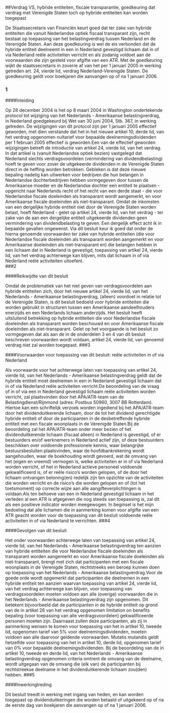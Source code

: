 <meta http-equiv='Content-Type' content='text/html; charset=utf-8' />

##Verdrag VS, hybride entiteiten, fiscale transparantie, goedkeuring dat verdrag met Verenigde Staten toch op hybride entiteiten kan worden toegepast

De Staatssecretaris van Financiën keurt goed dat ter zake van hybride entiteiten die vanuit Nederlandse optiek fiscaal transparant zijn, recht bestaat op toepassing van het belastingverdrag tussen Nederland en de Verenigde Staten. Aan deze goedkeuring is wel de eis verbonden dat de hybride entiteit deelneemt in een in Nederland gevestigd lichaam dat in of via Nederland reële activiteiten verricht en als zodanig voldoet aan de voorwaarden die zijn gesteld voor afgifte van een ATR. Met de goedkeuring wijkt de staatssecretaris in zoverre af van het per 1 januari 2005 in werking getreden art. 24, vierde lid, verdrag Nederland-Verenigde Staten. De goedkeuring geldt voor boekjaren die aanvangen op of na 1 januari 2006.  
### 1  

####Inleiding

Op 28 december 2004 is het op 8 maart 2004 in Washington ondertekende protocol tot wijziging van het Nederlands - Amerikaanse belastingverdrag, in Nederland goedgekeurd bij Wet van 30 juni 2004, Stb. 367, in werking getreden. De wijzigingen van dit protocol zijn per 1 januari 2005 effectief geworden, met dien verstande dat het in het nieuwe artikel 10, derde lid, van het verdrag opgenomen nultarief voor bepaalde deelnemingsdividenden per 1 februari 2005 effectief is geworden.Een van de effectief geworden wijzigingen betreft de introductie van artikel 24, vierde lid, van het verdrag. In dat artikel is (vanuit Nederlandse optiek bezien) vastgelegd dat Nederland slechts verdragsvoordelen (vermindering van dividendbelasting) hoeft te geven voor zover de uitgekeerde dividenden in de Verenigde Staten direct in de heffing worden betrokken. Gebleken is dat deze nieuwe bepaling nadelig kan uitwerken voor bedrijven die hun belangen in Nederlandse dochterbedrijven hebben vormgegeven door tussen de Amerikaanse moeder en de Nederlandse dochter een entiteit te plaatsen - opgericht naar Nederlands recht of het recht van een derde staat - die voor Nederlandse fiscale doeleinden als transparant wordt aangemerkt, en voor Amerikaanse fiscale doeleinden als niet-transparant. Omdat de inkomsten van een dergelijke hybride entiteit niet door de Verenigde Staten worden belast, hoeft Nederland - gelet op artikel 24, vierde lid, van het verdrag - ter zake van de aan een dergelijke entiteit uitgekeerde dividenden geen vermindering van dividendbelasting te geven. Een dergelijk effect acht ik in bepaalde gevallen ongewenst. Via dit besluit keur ik goed dat onder de hierna genoemde voorwaarden ter zake van hybride entiteiten (die voor Nederlandse fiscale doeleinden als transparant worden aangemerkt en voor Amerikaanse doeleinden als niet-transparant en) die belangen hebben in een lichaam dat in Nederland is gevestigd, toepassing van artikel 24, vierde lid, van het verdrag achterwege kan blijven, mits dat lichaam in of via Nederland reële activiteiten uitoefent.  
###2 

####Reikwijdte van dit besluit

Omdat de problematiek van het niet geven van verdragsvoordelen aan hybride entiteiten zich, door het nieuwe artikel 24, vierde lid, van het Nederlands - Amerikaanse belastingverdrag, (alleen) voordoet in relatie tot de Verenigde Staten, is dit besluit bedoeld voor hybride entiteiten die worden gebruikt in structuren tussen een Amerikaanse aandeelhouders enerzijds en een Nederlands lichaam anderzijds. Het besluit heeft uitsluitend betrekking op hybride entiteiten die voor Nederlandse fiscale doeleinden als transparant worden beschouwd en voor Amerikaanse fiscale doeleinden als niet-transparant. Gelet op het voorgaande is het besluit zo vormgegeven dat als aan de in de onderdelen 3 en 4 van dit besluit beschreven voorwaarden wordt voldaan, artikel 24, vierde lid, van genoemd verdrag niet zal worden toegepast.
###3 

####Voorwaarden voor toepassing van dit besluit: reële activiteiten in of via Nederland

Als voorwaarde voor het achterwege laten van toepassing van artikel 24, vierde lid, van het Nederlands - Amerikaanse belastingverdrag geldt dat de hybride entiteit moet deelnemen in een in Nederland gevestigd lichaam dat in of via Nederland reële activiteiten verricht.De beoordeling van de vraag of in of via een in Nederland gevestigd lichaam reële activiteiten worden verricht, zal plaatsvinden door het APA/ATR-team van de Belastingdienst/Rijnmond (adres: Postbus 50960, 3007 BB Rotterdam). Hiertoe kan een schriftelijk verzoek worden ingediend bij het APA/ATR-team door het dividenduitkerende lichaam, door de tot het dividend gerechtigde hybride entiteit of door de participanten in de desbetreffende hybride entiteit met een fiscale woonplaats in de Verenigde Staten.Bij de beoordeling zal het APA/ATR-team onder meer bezien of het dividenduitkerende lichaam (fiscaal alleen) in Nederland is gevestigd, of er bestuurders en/of werknemers in Nederland actief zijn, of deze bestuurders beschikken over voldoende professionele kennis, waar belangrijke bestuursbesluiten plaatsvinden, waar de hoofdbankrekening wordt aangehouden, waar de boekhouding wordt gevoerd, wat de omvang van het (eigen en vreemd) vermogen is, welke activiteiten er in of via Nederland worden verricht, of het in Nederland actieve personeel voldoende gekwalificeerd is, of er reële risico’s worden gelopen, of de door het lichaam ontvangen beloning(en) redelijk zijn ten opzichte van de activiteiten die worden verricht en de risico’s die worden gelopen en of (tot het toetsmoment) op correcte wijze aan alle aangifteverplichtingen is voldaan.Als ten behoeve van een in Nederland gevestigd lichaam in het verleden al een ATR is afgegeven die nog steeds van toepassing is, zal dit als een positieve indicator worden meegewogen. In beginsel is het mijn bedoeling dat alle lichamen die in aanmerking komen voor afgifte van een ATR geacht worden voor de toepassing van dit besluit voldoende reële activiteiten in of via Nederland te verrichten.
###4 

####Gevolgen van dit besluit

Het onder voorwaarden achterwege laten van toepassing van artikel 24, vierde lid, van het Nederlands - Amerikaanse belastingverdrag ten aanzien van hybride entiteiten die voor Nederlandse fiscale doeleinden als transparant worden aangemerkt en voor Amerikaanse fiscale doeleinden als niet-transparant, brengt met zich dat participanten met een fiscale woonplaats in de Verenigde Staten, rechtstreeks een beroep kunnen doen op toepassing van het Nederlands - Amerikaanse belastingverdrag.Voor de goede orde wordt opgemerkt dat participanten die deelnemen in een hybride entiteit ten aanzien waarvan toepassing van artikel 24, vierde lid, van het verdrag achterwege kan blijven, voor toepassing van verdragsvoordelen moeten voldoen aan alle (overige) voorwaarden die in het Nederlands - Amerikaanse belastingverdrag zijn opgenomen. Dit betekent bijvoorbeeld dat de participanten in de hybride entiteit op grond van de in artikel 26 van het verdrag opgenomen limitation on benefits bepaling (voor toepassing van alle verdragsvoordelen) gekwalificeerde personen moeten zijn. Daarnaast zullen deze participanten, als zij in aanmerking wensen te komen voor toepassing van het in artikel 10, tweede lid, opgenomen tarief van 5% voor deelnemingsdividenden, moeten voldoen aan alle daarvoor geldende voorwaarden. Mutatis mutandis geldt hetzelfde voor toepassing van het in artikel 10, derde lid, opgenomen tarief van 0% voor bepaalde deelnemingsdividenden. Bij de beoordeling van de in artikel 10, tweede en derde lid, van het Nederlands - Amerikaanse belastingverdrag opgenomen criteria omtrent de omvang van de deelname, wordt uitgegaan van de omvang die (elk van) de participanten bij rechtstreekse deelname in het dividenduitkerende lichaam zou(den) hebben.
###5 

####Inwerkingtreding

Dit besluit treedt in werking met ingang van heden, en kan worden toegepast op dividenduitkeringen die worden betaald of uitgekeerd op of na de eerste dag van boekjaren die aanvangen op of na 1 januari 2006.  
